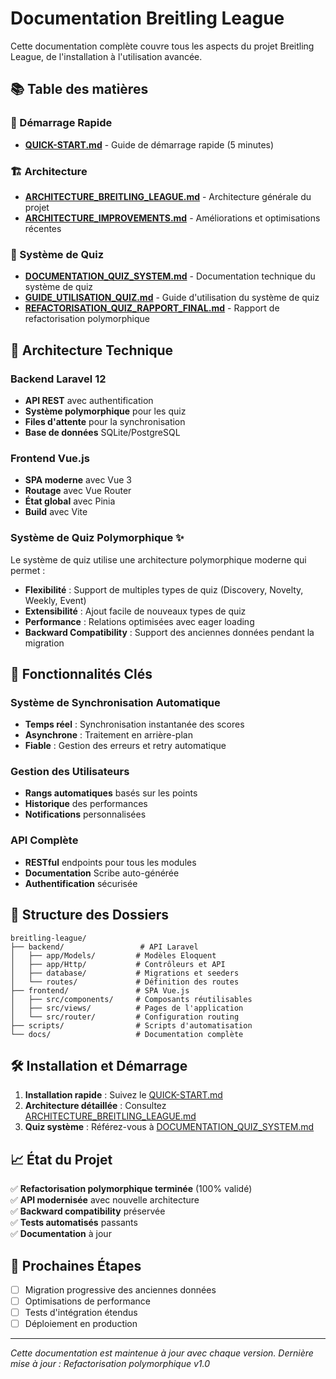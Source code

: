 # Documentation Breitling League

Cette documentation complète couvre tous les aspects du projet Breitling League, de l'installation à l'utilisation avancée.

## 📚 Table des matières

### 🚀 Démarrage Rapide
- **[QUICK-START.md](QUICK-START.md)** - Guide de démarrage rapide (5 minutes)

### 🏗️ Architecture
- **[ARCHITECTURE_BREITLING_LEAGUE.md](ARCHITECTURE_BREITLING_LEAGUE.md)** - Architecture générale du projet
- **[ARCHITECTURE_IMPROVEMENTS.md](ARCHITECTURE_IMPROVEMENTS.md)** - Améliorations et optimisations récentes

### 🧩 Système de Quiz
- **[DOCUMENTATION_QUIZ_SYSTEM.md](DOCUMENTATION_QUIZ_SYSTEM.md)** - Documentation technique du système de quiz
- **[GUIDE_UTILISATION_QUIZ.md](GUIDE_UTILISATION_QUIZ.md)** - Guide d'utilisation du système de quiz
- **[REFACTORISATION_QUIZ_RAPPORT_FINAL.md](REFACTORISATION_QUIZ_RAPPORT_FINAL.md)** - Rapport de refactorisation polymorphique

## 🔧 Architecture Technique

### Backend Laravel 12
- **API REST** avec authentification
- **Système polymorphique** pour les quiz
- **Files d'attente** pour la synchronisation
- **Base de données** SQLite/PostgreSQL

### Frontend Vue.js
- **SPA moderne** avec Vue 3
- **Routage** avec Vue Router
- **État global** avec Pinia
- **Build** avec Vite

### Système de Quiz Polymorphique ✨
Le système de quiz utilise une architecture polymorphique moderne qui permet :
- **Flexibilité** : Support de multiples types de quiz (Discovery, Novelty, Weekly, Event)
- **Extensibilité** : Ajout facile de nouveaux types de quiz
- **Performance** : Relations optimisées avec eager loading
- **Backward Compatibility** : Support des anciennes données pendant la migration

## 🚀 Fonctionnalités Clés

### Système de Synchronisation Automatique
- **Temps réel** : Synchronisation instantanée des scores
- **Asynchrone** : Traitement en arrière-plan
- **Fiable** : Gestion des erreurs et retry automatique

### Gestion des Utilisateurs
- **Rangs automatiques** basés sur les points
- **Historique** des performances
- **Notifications** personnalisées

### API Complète
- **RESTful** endpoints pour tous les modules
- **Documentation** Scribe auto-générée
- **Authentification** sécurisée

## 📁 Structure des Dossiers

```
breitling-league/
├── backend/                 # API Laravel
│   ├── app/Models/         # Modèles Eloquent
│   ├── app/Http/           # Contrôleurs et API
│   ├── database/           # Migrations et seeders
│   └── routes/             # Définition des routes
├── frontend/               # SPA Vue.js
│   ├── src/components/     # Composants réutilisables
│   ├── src/views/          # Pages de l'application
│   └── src/router/         # Configuration routing
├── scripts/                # Scripts d'automatisation
└── docs/                   # Documentation complète
```

## 🛠️ Installation et Démarrage

1. **Installation rapide** : Suivez le [QUICK-START.md](QUICK-START.md)
2. **Architecture détaillée** : Consultez [ARCHITECTURE_BREITLING_LEAGUE.md](ARCHITECTURE_BREITLING_LEAGUE.md)
3. **Quiz système** : Référez-vous à [DOCUMENTATION_QUIZ_SYSTEM.md](DOCUMENTATION_QUIZ_SYSTEM.md)

## 📈 État du Projet

✅ **Refactorisation polymorphique terminée** (100% validé)  
✅ **API modernisée** avec nouvelle architecture  
✅ **Backward compatibility** préservée  
✅ **Tests automatisés** passants  
✅ **Documentation** à jour  

## 🔄 Prochaines Étapes

- [ ] Migration progressive des anciennes données
- [ ] Optimisations de performance
- [ ] Tests d'intégration étendus
- [ ] Déploiement en production

---

*Cette documentation est maintenue à jour avec chaque version. Dernière mise à jour : Refactorisation polymorphique v1.0*
